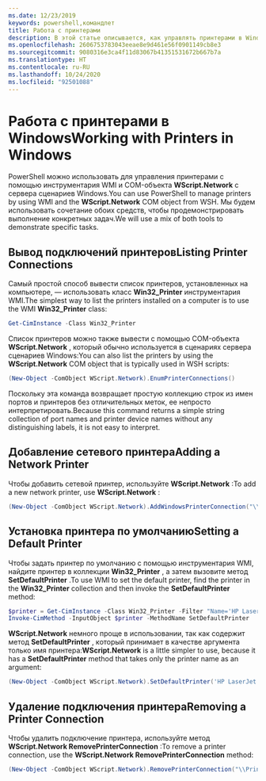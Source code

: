```yaml
---
ms.date: 12/23/2019
keywords: powershell,командлет
title: Работа с принтерами
description: В этой статье описывается, как управлять принтерами в Windows с помощью объектов WMI и COM-интерфейсов.
ms.openlocfilehash: 2606753783043eeae8e9d461e56f0901149cb8e3
ms.sourcegitcommit: 9080316e3ca4f11d83067b41351531672b667b7a
ms.translationtype: HT
ms.contentlocale: ru-RU
ms.lasthandoff: 10/24/2020
ms.locfileid: "92501088"
---
```

# <a name="working-with-printers-in-windows"></a><span data-ttu-id="43665-104">Работа с принтерами в Windows</span><span class="sxs-lookup"><span data-stu-id="43665-104">Working with Printers in Windows</span></span>

<span data-ttu-id="43665-105">PowerShell можно использовать для управления принтерами с помощью инструментария WMI и COM-объекта **WScript.Network** с сервера сценариев Windows.</span><span class="sxs-lookup"><span data-stu-id="43665-105">You can use PowerShell to manage printers by using WMI and the **WScript.Network** COM object from WSH.</span></span> <span data-ttu-id="43665-106">Мы будем использовать сочетание обоих средств, чтобы продемонстрировать выполнение конкретных задач.</span><span class="sxs-lookup"><span data-stu-id="43665-106">We will use a mix of both tools to demonstrate specific tasks.</span></span>

## <a name="listing-printer-connections"></a><span data-ttu-id="43665-107">Вывод подключений принтеров</span><span class="sxs-lookup"><span data-stu-id="43665-107">Listing Printer Connections</span></span>

<span data-ttu-id="43665-108">Самый простой способ вывести список принтеров, установленных на компьютере, — использовать класс **Win32_Printer** инструментария WMI.</span><span class="sxs-lookup"><span data-stu-id="43665-108">The simplest way to list the printers installed on a computer is to use the WMI **Win32_Printer** class:</span></span>

```powershell
Get-CimInstance -Class Win32_Printer
```

<span data-ttu-id="43665-109">Список принтеров можно также вывести с помощью COM-объекта **WScript.Network** , который обычно используется в сценариях сервера сценариев Windows:</span><span class="sxs-lookup"><span data-stu-id="43665-109">You can also list the printers by using the **WScript.Network** COM object that is typically used in WSH scripts:</span></span>

```powershell
(New-Object -ComObject WScript.Network).EnumPrinterConnections()
```

<span data-ttu-id="43665-110">Поскольку эта команда возвращает простую коллекцию строк из имен портов и принтеров без отличительных меток, ее непросто интерпретировать.</span><span class="sxs-lookup"><span data-stu-id="43665-110">Because this command returns a simple string collection of port names and printer device names without any distinguishing labels, it is not easy to interpret.</span></span>

## <a name="adding-a-network-printer"></a><span data-ttu-id="43665-111">Добавление сетевого принтера</span><span class="sxs-lookup"><span data-stu-id="43665-111">Adding a Network Printer</span></span>

<span data-ttu-id="43665-112">Чтобы добавить сетевой принтер, используйте **WScript.Network** :</span><span class="sxs-lookup"><span data-stu-id="43665-112">To add a new network printer, use **WScript.Network** :</span></span>

```powershell
(New-Object -ComObject WScript.Network).AddWindowsPrinterConnection("\\Printserver01\Xerox5")
```

## <a name="setting-a-default-printer"></a><span data-ttu-id="43665-113">Установка принтера по умолчанию</span><span class="sxs-lookup"><span data-stu-id="43665-113">Setting a Default Printer</span></span>

<span data-ttu-id="43665-114">Чтобы задать принтер по умолчанию с помощью инструментария WMI, найдите принтер в коллекции **Win32_Printer** , а затем вызовите метод **SetDefaultPrinter** .</span><span class="sxs-lookup"><span data-stu-id="43665-114">To use WMI to set the default printer, find the printer in the **Win32_Printer** collection and then invoke the **SetDefaultPrinter** method:</span></span>

```powershell
$printer = Get-CimInstance -Class Win32_Printer -Filter "Name='HP LaserJet 5Si'"
Invoke-CimMethod -InputObject $printer -MethodName SetDefaultPrinter
```

<span data-ttu-id="43665-115">**WScript.Network** немного проще в использовании, так как содержит метод **SetDefaultPrinter** , который принимает в качестве аргумента только имя принтера:</span><span class="sxs-lookup"><span data-stu-id="43665-115">**WScript.Network** is a little simpler to use, because it has a **SetDefaultPrinter** method that takes only the printer name as an argument:</span></span>

```powershell
(New-Object -ComObject WScript.Network).SetDefaultPrinter('HP LaserJet 5Si')
```

## <a name="removing-a-printer-connection"></a><span data-ttu-id="43665-116">Удаление подключения принтера</span><span class="sxs-lookup"><span data-stu-id="43665-116">Removing a Printer Connection</span></span>

<span data-ttu-id="43665-117">Чтобы удалить подключение принтера, используйте метод **WScript.Network RemovePrinterConnection** :</span><span class="sxs-lookup"><span data-stu-id="43665-117">To remove a printer connection, use the **WScript.Network RemovePrinterConnection** method:</span></span>

```powershell
(New-Object -ComObject WScript.Network).RemovePrinterConnection("\\Printserver01\Xerox5")
```
